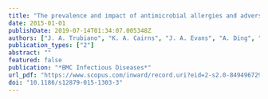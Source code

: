 ```yaml
---
title: "The prevalence and impact of antimicrobial allergies and adverse drug reactions at an Australian tertiary centre"
date: 2015-01-01
publishDate: 2019-07-14T01:34:07.005348Z
authors: ["J. A. Trubiano", "K. A. Cairns", "J. A. Evans", "A. Ding", "T. Nguyen", "M. J. Dooley", "A. C. Cheng"]
publication_types: ["2"]
abstract: ""
featured: false
publication: "*BMC Infectious Diseases*"
url_pdf: "https://www.scopus.com/inward/record.uri?eid=2-s2.0-84949672933&doi=10.1186%2fs12879-015-1303-3&partnerID=40&md5=a0d9ac3ce25d9d97f5f40fa31ca7a7c2 http://download.springer.com/static/pdf/84/art%253A10.1186%252Fs12879-015-1303-3.pdf?originUrl=http%3A%2F%2Fbmcinfectdis.biomedcentral.com%2Farticle%2F10.1186%2Fs12879-015-1303-3&token2=exp=1481253593~acl=%2Fstatic%2Fpdf%2F84%2Fart%25253A10.1186%25252Fs12879-015-1303-3.pdf*~hmac=112aad1dc36d7b5b2d5236709bd15daae23d1ae6a98e26a900e4293b7434ba4c"
doi: "10.1186/s12879-015-1303-3"
---
```


